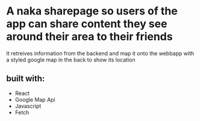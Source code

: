 # A naka sharepage so users of the app can share content they see around their area to their friends
<p>It retreives information from the backend and map it onto the webbapp with a styled google map in the back to show its location</p>

## built with: 
<ul>
  <li>React</li>
  <li>Google Map Api</li>
  <li>Javascript</li>
  <li>Fetch</li>
</ul>
